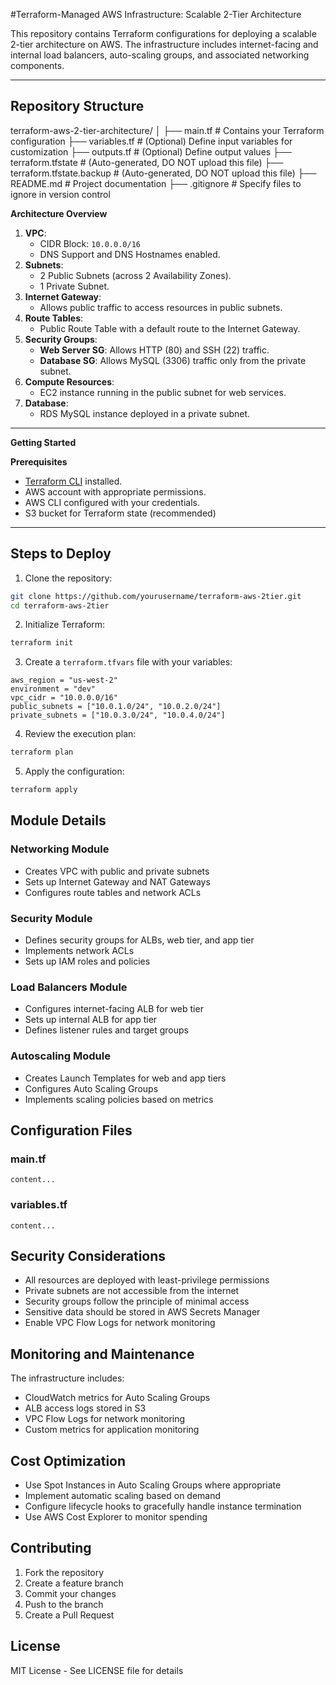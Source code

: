 #Terraform-Managed AWS Infrastructure: Scalable 2-Tier Architecture

This repository contains Terraform configurations for deploying a scalable 2-tier architecture on AWS. The infrastructure includes internet-facing and internal load balancers, auto-scaling groups, and associated networking components.

---

## Repository Structure

terraform-aws-2-tier-architecture/
│
├── main.tf               # Contains your Terraform configuration
├── variables.tf          # (Optional) Define input variables for customization
├── outputs.tf            # (Optional) Define output values
├── terraform.tfstate     # (Auto-generated, DO NOT upload this file)
├── terraform.tfstate.backup # (Auto-generated, DO NOT upload this file)
├── README.md             # Project documentation
├── .gitignore            # Specify files to ignore in version control



**Architecture Overview**
1. **VPC**:
   - CIDR Block: `10.0.0.0/16`
   - DNS Support and DNS Hostnames enabled.
2. **Subnets**:
   - 2 Public Subnets (across 2 Availability Zones).
   - 1 Private Subnet.
3. **Internet Gateway**:
   - Allows public traffic to access resources in public subnets.
4. **Route Tables**:
   - Public Route Table with a default route to the Internet Gateway.
5. **Security Groups**:
   - **Web Server SG**: Allows HTTP (80) and SSH (22) traffic.
   - **Database SG**: Allows MySQL (3306) traffic only from the private subnet.
6. **Compute Resources**:
   - EC2 instance running in the public subnet for web services.
7. **Database**:
   - RDS MySQL instance deployed in a private subnet.

---

**Getting Started**

**Prerequisites**
- [Terraform CLI](https://developer.hashicorp.com/terraform/downloads) installed.
- AWS account with appropriate permissions.
- AWS CLI configured with your credentials.
- S3 bucket for Terraform state (recommended)

---

## Steps to Deploy

1. Clone the repository:
```bash
git clone https://github.com/yourusername/terraform-aws-2tier.git
cd terraform-aws-2tier
```

2. Initialize Terraform:
```bash
terraform init
```

3. Create a `terraform.tfvars` file with your variables:
```hcl
aws_region = "us-west-2"
environment = "dev"
vpc_cidr = "10.0.0.0/16"
public_subnets = ["10.0.1.0/24", "10.0.2.0/24"]
private_subnets = ["10.0.3.0/24", "10.0.4.0/24"]
```

4. Review the execution plan:
```bash
terraform plan
```

5. Apply the configuration:
```bash
terraform apply
```

## Module Details

### Networking Module
- Creates VPC with public and private subnets
- Sets up Internet Gateway and NAT Gateways
- Configures route tables and network ACLs

### Security Module
- Defines security groups for ALBs, web tier, and app tier
- Implements network ACLs
- Sets up IAM roles and policies

### Load Balancers Module
- Configures internet-facing ALB for web tier
- Sets up internal ALB for app tier
- Defines listener rules and target groups

### Autoscaling Module
- Creates Launch Templates for web and app tiers
- Configures Auto Scaling Groups
- Implements scaling policies based on metrics

## Configuration Files

### main.tf
```
content...
```

### variables.tf
```
content...
```

## Security Considerations

- All resources are deployed with least-privilege permissions
- Private subnets are not accessible from the internet
- Security groups follow the principle of minimal access
- Sensitive data should be stored in AWS Secrets Manager
- Enable VPC Flow Logs for network monitoring

## Monitoring and Maintenance

The infrastructure includes:
- CloudWatch metrics for Auto Scaling Groups
- ALB access logs stored in S3
- VPC Flow Logs for network monitoring
- Custom metrics for application monitoring

## Cost Optimization

- Use Spot Instances in Auto Scaling Groups where appropriate
- Implement automatic scaling based on demand
- Configure lifecycle hooks to gracefully handle instance termination
- Use AWS Cost Explorer to monitor spending

## Contributing

1. Fork the repository
2. Create a feature branch
3. Commit your changes
4. Push to the branch
5. Create a Pull Request

## License

MIT License - See LICENSE file for details
